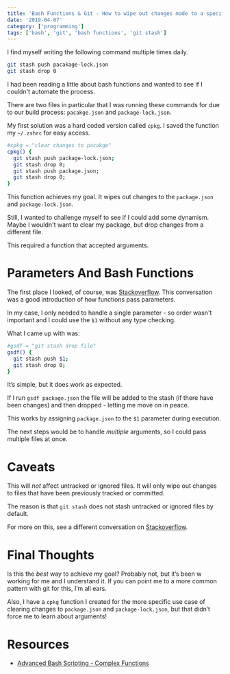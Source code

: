 ```yaml
---
title: 'Bash Functions & Git - How to wipe out changes made to a specific file'
date: '2019-04-07'
category: ['programming']
tags: ['bash', 'git', 'bash functions', 'git stash']
---
```


I find myself writing the following command multiple times daily.

```bash
git stash push pacakage-lock.json
git stash drop 0
```

I had been reading a little about bash functions and wanted to see if I couldn't automate the process.

There are two files in particular that I was running these commands for due to our build process: `pacakge.json` and `package-lock.json`.

My first solution was a hard coded version called `cpkg`. I saved the function my `~/.zshrc` for easy access.

```bash
#cpkg = "clear changes to pacakge"
cpkg() {
  git stash push package-lock.json;
  git stash drop 0;
  git stash push package.json;
  git stash drop 0;
}
```

This function achieves my goal. It wipes out changes to the `package.json` and `package-lock.json`.

Still, I wanted to challenge myself to see if I could add some dynamism. Maybe I wouldn't want to clear my package, but drop changes from a different file.

This required a function that accepted arguments.

# Parameters And Bash Functions

The first place I looked, of course, was [Stackoverflow](https://stackoverflow.com/questions/6212219/passing-parameters-to-a-bash-function). This conversation was a good introduction of how functions pass parameters.

In my case, I only needed to handle a single parameter - so order wasn't important and I could use the `$1` without any type checking.

What I came up with was:

```bash
#gsdf = "git stash drop file"
gsdf() {
  git stash push $1;
  git stash drop 0;
}
```

It’s simple, but it does work as expected.

If I run `gsdf package.json` the file will be added to the stash (if there have been changes) and then dropped - letting me move on in peace.

This works by assigning `package.json` to the `$1` parameter during execution.

The next steps would be to handle _multiple_ arguments, so I could pass multiple files at once.

# Caveats

This will _not_ affect untracked or ignored files. It will only wipe out changes to files that have been previously tracked or committed.

The reason is that `git stash` does not stash untracked or ignored files by default.

For more on this, see a different conversation on [Stackoverflow](https://stackoverflow.com/questions/835501/how-do-you-stash-an-untracked-file).

# Final Thoughts

Is this the _best_ way to achieve my goal? Probably not, but it’s been w working for me and I understand it. If you can point me to a more common pattern with git for this, I’m all ears.

Also, I have a `cpkg` function I created for the more specific use case of clearing changes to `package.json` and `package-lock.json`, but that didn’t force me to learn about arguments!

# Resources

- [Advanced Bash Scripting - Complex Functions](http://tldp.org/LDP/abs/html/complexfunct.html)

